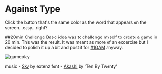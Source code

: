 # Against Type

Click the button that's the same color as the word that appears on the screen...easy...right?

##20min Challenge
Basic idea was to challenge myself to create a game in 20 min.  This was the result.  It was meant as more of an excercise but I decided to polish it up a bit and post it for [#1GAM](http://onegameamonth.com) anyway.

![gameplay](screenshots/against.gif)

music - [Sky](http://opengameart.org/content/sky) by extenz
font - [Akashi](http://www.fontsquirrel.com/fonts/Akashi?q%5Bterm%5D=akashi&q%5Bsearch_check%5D=Y) by 'Ten By Twenty' 

